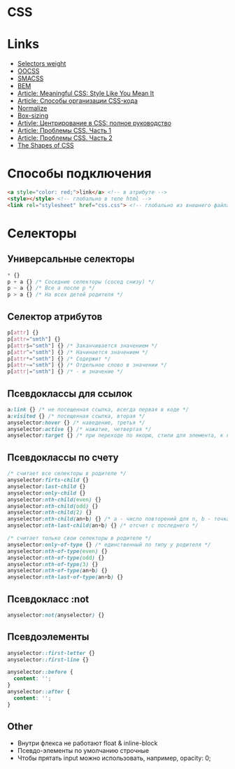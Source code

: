 # CSS

# Links
- [Selectors weight](https://canonium.com/articles/css-understanding-weight-selectors)
- [OOCSS](http://www.slideshare.net/stubbornella/object-oriented-css)
- [SMACSS](https://smacss.com/)
- [BEM](https://ru.bem.info/)
- [Article: Meaningful CSS: Style Like You Mean It](http://alistapart.com/article/meaningful-css-style-like-you-mean-it)
- [Article: Способы организации CSS-кода](https://habrahabr.ru/post/256109/)
- [Normalize](https://necolas.github.io/normalize.css/)
- [Box-sizing](https://css-tricks.com/box-sizing/)
- [Artivle: Центрирование в CSS: полное руководство](http://frontender.info/centering-css-complete-guide/)
- [Article: Проблемы CSS. Часть 1](https://habrahabr.ru/post/189118/)
- [Article: Проблемы CSS. Часть 2](https://habrahabr.ru/post/189252/)
- [The Shapes of CSS](https://css-tricks.com/examples/ShapesOfCSS/)

# Способы подключения
```html
<a style="color: red;">link</a> <!-- в атрибуте -->
<style></style> <!-- глобально в теле html -->
<link rel="stylesheet" href="css.css"> <!-- глобально из внешнего файла -->
```

# Селекторы

## Универсальные селекторы
```css
* {}
p + a {} /* Соседние селекторы (сосед снизу) */
p ~ a {} /* Все a после p */
p > a {} /* На всех детей родителя */
```

## Селектор атрибутов
```css
p[attr] {}
p[attr="smth"] {}
p[attr$="smth"] {} /* Заканчивается значением */
p[attr^="smth"] {} /* Начинается значением */
p[attr*="smth"] {} /* Содержит */
p[attr~="smth"] {} /* Отдельное слово в значении */
p[attr|="smth"] {} /* - и значение */
```

## Псевдоклассы для ссылок
```css
a:link {} /* не посещенная ссылка, всегда первая в коде */
a:visited {} /* посещенная ссылка, вторая */
anyselector:hover {} /* наведение, третья */
anyselector:active {} /* нажатие, четвертая */
anyselector:target {} /* при переходе по якорю, стили для элемента, к которому перешли */
```

## Псевдоклассы по счету
```css
/* считает все селекторы в родителе */
anyselector:firts-child {}
anyselector:last-child {}
anyselector:only-child {}
anyselector:nth-child(even) {}
anyselector:nth-child(odd) {}
anyselector:nth-child(2) {}
anyselector:nth-child(an+b) {} /* a - число повторений для n, b - точка отсчета */
anyselector:nth-last-child(an+b) {} /* отсчет с последнего */

/* считает только свои селекторы в родителе */
anyselector:only-of-type {} /* единственный по типу у родителя */
anyselector:nth-of-type(even) {}
anyselector:nth-of-type(odd) {}
anyselector:nth-of-type(3) {}
anyselector:nth-of-type(an+b) {}
anyselector:nth-last-of-type(an+b) {}
```

## Псевдокласс :not
```css
anyselector:not(anyselector) {}
```

## Псевдоэлементы
```css
anyselector::first-letter {}
anyselector::first-line {}

anyselector::before {
  content: '';
}
anyselector::after {
  content: '';
}
```

## Other
- Внутри флекса не работают float & inline-block
- Псевдо-элементы по умолчанию строчные
- Чтобы прятать input можно использовать, например, opacity: 0;
